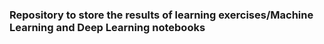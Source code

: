 ### Repository to store the results of learning exercises/Machine Learning and Deep Learning notebooks
